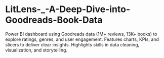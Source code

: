 # LitLens-_-A-Deep-Dive-into-Goodreads-Book-Data
Power BI dashboard using Goodreads data (1M+ reviews, 13K+ books) to explore ratings, genres, and user engagement. Features charts, KPIs, and slicers to deliver clear insights. Highlights skills in data cleaning, visualization, and storytelling.
